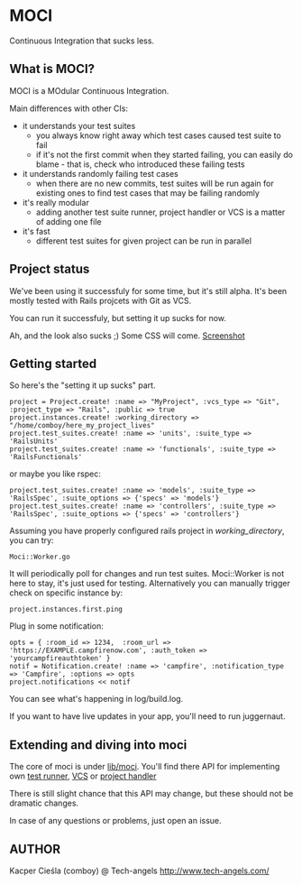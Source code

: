 # MOCI

  Continuous Integration that sucks less.

## What is MOCI?

  MOCI is a MOdular Continuous Integration.

  Main differences with other CIs:
  * it understands your test suites
    * you always know right away which test cases caused test suite to fail
    * if it's not the first commit when they started failing, you can easily do blame - that is, check who introduced these failing tests
  * it understands randomly failing test cases
    * when there are no new commits, test suites will be run again for existing ones to find test cases that may be failing randomly
  * it's really modular
    * adding another test suite runner, project handler or VCS is a matter of adding one file
  * it's fast
    * different test suites for given project can be run in parallel

## Project status

  We've been using it successfuly for some time, but it's still alpha. It's been mostly tested with Rails projcets with Git as VCS.

  You can run it successfuly, but setting it up sucks for now.

  Ah, and the look also sucks ;) Some CSS will come. [Screenshot](http://tesuji.pl/moci1.png)

## Getting started

So here's the "setting it up sucks" part.

    project = Project.create! :name => "MyProject", :vcs_type => "Git", :project_type => "Rails", :public => true
    project.instances.create! :working_directory => "/home/comboy/here_my_project_lives"
    project.test_suites.create! :name => 'units', :suite_type => 'RailsUnits'
    project.test_suites.create! :name => 'functionals', :suite_type => 'RailsFunctionals'

or maybe you like rspec:

    project.test_suites.create! :name => 'models', :suite_type => 'RailsSpec', :suite_options => {'specs' => 'models'}
    project.test_suites.create! :name => 'controllers', :suite_type => 'RailsSpec', :suite_options => {'specs' => 'controllers'}

Assuming you have properly configured rails project in *working_directory*, you can try:

    Moci::Worker.go

It will periodically poll for changes and run test suites. Moci::Worker is not here to stay, it's just used for testing. Alternatively you can manually trigger check on specific instance by:

    project.instances.first.ping

Plug in some notification:

    opts = { :room_id => 1234,  :room_url => 'https://EXAMPLE.campfirenow.com', :auth_token => 'yourcampfireauthtoken' }
    notif = Notification.create! :name => 'campfire', :notification_type => 'Campfire', :options => opts
    project.notifications << notif

You can see what's happening in log/build.log.

If you want to have live updates in your app, you'll need to run juggernaut.

## Extending and diving into moci

The core of moci is under [lib/moci](https://github.com/tech-angels/moci/tree/master/lib/moci). You'll find there API for implementing own [test runner](https://github.com/tech-angels/moci/blob/master/lib/moci/test_runner/base.rb), [VCS](https://github.com/tech-angels/moci/blob/master/lib/moci/vcs/base.rb) or [project handler](https://github.com/tech-angels/moci/blob/master/lib/moci/project_handler/base.rb)

There is still slight chance that this API may change, but these should not be dramatic changes.

In case of any questions or problems, just open an issue.

## AUTHOR

  Kacper Cieśla (comboy) @ Tech-angels
  http://www.tech-angels.com/


